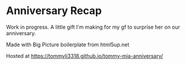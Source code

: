 # Anniversary Recap

Work in progress. A little gift I'm making for my gf to surprise her on our anniversary.

Made with Big Picture boilerplate from html5up.net

Hosted at https://tommyli3318.github.io/tommy-mia-anniversary/